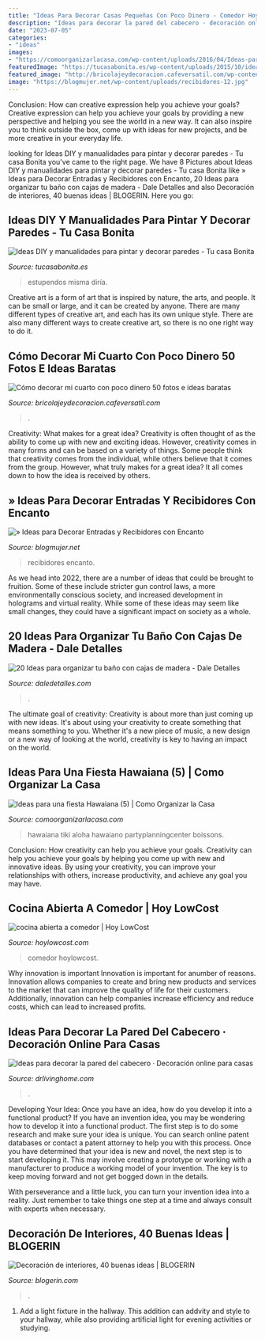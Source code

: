 ```yaml
---
title: "Ideas Para Decorar Casas Pequeñas Con Poco Dinero - Comedor Hoylowcost"
description: "Ideas para decorar la pared del cabecero · decoración online para casas"
date: "2023-07-05"
categories:
- "ideas"
images:
- "https://comoorganizarlacasa.com/wp-content/uploads/2016/04/Ideas-para-una-fiesta-Hawaiana-5.jpg"
featuredImage: "https://tucasabonita.es/wp-content/uploads/2015/10/ideas-decorar-pared-pintar-estampado-diy-manualidades-facil-4.jpg"
featured_image: "http://bricolajeydecoracion.cafeversatil.com/wp-content/uploads/2010/05/56.jpg"
image: "https://blogmujer.net/wp-content/uploads/recibidores-12.jpg"
---
```



Conclusion: How can creative expression help you achieve your goals?
Creative expression can help you achieve your goals by providing a new perspective and helping you see the world in a new way. It can also inspire you to think outside the box, come up with ideas for new projects, and be more creative in your everyday life.

	

		
looking for Ideas DIY y manualidades para pintar y decorar paredes - Tu casa Bonita you've came to the right page. We have 8 Pictures about Ideas DIY y manualidades para pintar y decorar paredes - Tu casa Bonita like » Ideas para Decorar Entradas y Recibidores con Encanto, 20 Ideas para organizar tu baño con cajas de madera - Dale Detalles and also Decoración de interiores, 40 buenas ideas | BLOGERIN. Here you go:
		
    
## Ideas DIY Y Manualidades Para Pintar Y Decorar Paredes - Tu Casa Bonita

<img loading=lazy src="https://tucasabonita.es/wp-content/uploads/2015/10/ideas-decorar-pared-pintar-estampado-diy-manualidades-facil-4.jpg" onerror="this.onerror=null;this.src='https://tse2.mm.bing.net/th?id=OIP.6QPtv_nULosonQ_iWQJSpwHaPw&amp;pid=15.1';" alt="Ideas DIY y manualidades para pintar y decorar paredes - Tu casa Bonita">

_Source: tucasabonita.es_

>estupendos misma diría. 

	

Creative art is a form of art that is inspired by nature, the arts, and people. It can be small or large, and it can be created by anyone. There are many different types of creative art, and each has its own unique style. There are also many different ways to create creative art, so there is no one right way to do it.

    
## Cómo Decorar Mi Cuarto Con Poco Dinero 50 Fotos E Ideas Baratas

<img loading=lazy src="http://bricolajeydecoracion.cafeversatil.com/wp-content/uploads/2010/05/56.jpg" onerror="this.onerror=null;this.src='https://tse1.mm.bing.net/th?id=OIP.pC_cHMINhaB2ivODlTYuOAHaJ3&amp;pid=15.1';" alt="Cómo decorar mi cuarto con poco dinero 50 fotos e ideas baratas">

_Source: bricolajeydecoracion.cafeversatil.com_

>. 

	

Creativity: What makes for a great idea?
Creativity is often thought of as the ability to come up with new and exciting ideas. However, creativity comes in many forms and can be based on a variety of things. Some people think that creativity comes from the individual, while others believe that it comes from the group. However, what truly makes for a great idea? It all comes down to how the idea is received by others.

    
## » Ideas Para Decorar Entradas Y Recibidores Con Encanto

<img loading=lazy src="https://blogmujer.net/wp-content/uploads/recibidores-12.jpg" onerror="this.onerror=null;this.src='https://tse4.mm.bing.net/th?id=OIP.OsrP8D1q4fcAz22xnYUpCgHaKl&amp;pid=15.1';" alt="» Ideas para Decorar Entradas y Recibidores con Encanto">

_Source: blogmujer.net_

>recibidores encanto. 

	

As we head into 2022, there are a number of ideas that could be brought to fruition. Some of these include stricter gun control laws, a more environmentally conscious society, and increased development in holograms and virtual reality. While some of these ideas may seem like small changes, they could have a significant impact on society as a whole.

    
## 20 Ideas Para Organizar Tu Baño Con Cajas De Madera - Dale Detalles

<img loading=lazy src="https://www.daledetalles.com/wp-content/uploads/2020/06/organiza-tu-baño-con-cajas-y-repisas-de-madera10.jpg" onerror="this.onerror=null;this.src='https://tse1.mm.bing.net/th?id=OIP.a1VyHLoa7t3ssfuarmDC8gHaLH&amp;pid=15.1';" alt="20 Ideas para organizar tu baño con cajas de madera - Dale Detalles">

_Source: daledetalles.com_

>. 

	

The ultimate goal of creativity:
Creativity is about more than just coming up with new ideas. It's about using your creativity to create something that means something to you. Whether it's a new piece of music, a new design or a new way of looking at the world, creativity is key to having an impact on the world.

    
## Ideas Para Una Fiesta Hawaiana (5) | Como Organizar La Casa

<img loading=lazy src="https://comoorganizarlacasa.com/wp-content/uploads/2016/04/Ideas-para-una-fiesta-Hawaiana-5.jpg" onerror="this.onerror=null;this.src='https://tse1.mm.bing.net/th?id=OIP.hWMXlnzadSd-jeZonbc2kQHaKE&amp;pid=15.1';" alt="Ideas para una fiesta Hawaiana (5) | Como Organizar la Casa">

_Source: comoorganizarlacasa.com_

>hawaiana tiki aloha hawaiano partyplanningcenter boissons. 

	

Conclusion: How creativity can help you achieve your goals.
Creativity can help you achieve your goals by helping you come up with new and innovative ideas. By using your creativity, you can improve your relationships with others, increase productivity, and achieve any goal you may have.

    
## Cocina Abierta A Comedor | Hoy LowCost

<img loading=lazy src="https://hoylowcost.com/wp-content/uploads/2015/06/cocina-abierta-a-comedor.jpg" onerror="this.onerror=null;this.src='https://tse4.mm.bing.net/th?id=OIP.z181JWsc1Icnrwdp4rV4kgHaE7&amp;pid=15.1';" alt="cocina abierta a comedor | Hoy LowCost">

_Source: hoylowcost.com_

>comedor hoylowcost. 

	

Why innovation is important
Innovation is important for anumber of reasons. Innovation allows companies to create and bring new products and services to the market that can improve the quality of life for their customers. Additionally, innovation can help companies increase efficiency and reduce costs, which can lead to increased profits.

    
## Ideas Para Decorar La Pared Del Cabecero · Decoración Online Para Casas

<img loading=lazy src="https://i1.wp.com/www.drlivinghome.com/wp-content/uploads/2017/02/decoracion-de-mi-dormitorio-21.jpg?w=846" onerror="this.onerror=null;this.src='https://tse2.mm.bing.net/th?id=OIP.gnIqmszFGypgkg8_2DcZMgHaLK&amp;pid=15.1';" alt="Ideas para decorar la pared del cabecero · Decoración online para casas">

_Source: drlivinghome.com_

>. 

	

Developing Your Idea: Once you have an idea, how do you develop it into a functional product?
If you have an invention idea, you may be wondering how to develop it into a functional product. The first step is to do some research and make sure your idea is unique. You can search online patent databases or contact a patent attorney to help you with this process.
Once you have determined that your idea is new and novel, the next step is to start developing it. This may involve creating a prototype or working with a manufacturer to produce a working model of your invention. The key is to keep moving forward and not get bogged down in the details.

With perseverance and a little luck, you can turn your invention idea into a reality. Just remember to take things one step at a time and always consult with experts when necessary.

    
## Decoración De Interiores, 40 Buenas Ideas | BLOGERIN

<img loading=lazy src="https://www.blogerin.com/wp-content/uploads/2012/10/decoracion-de-interiores-5.jpg" onerror="this.onerror=null;this.src='https://tse4.mm.bing.net/th?id=OIP.noZwDmxiSq8RXqYD9ay00wHaFT&amp;pid=15.1';" alt="Decoración de interiores, 40 buenas ideas | BLOGERIN">

_Source: blogerin.com_

>. 

	

1. Add a light fixture in the hallway. This addition can addvity and style to your hallway, while also providing artificial light for evening activities or studying.

